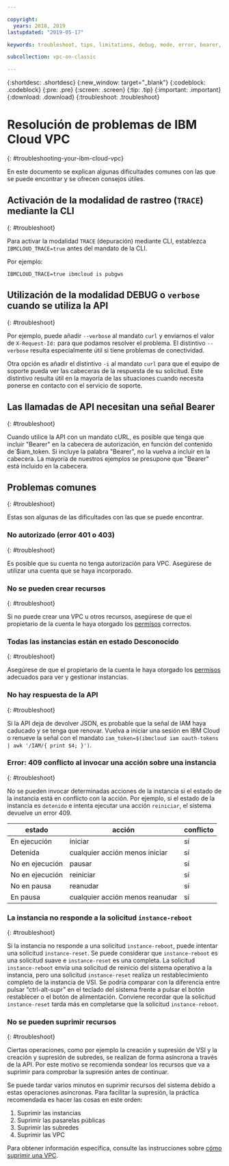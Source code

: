 ```yaml
---

copyright:
  years: 2018, 2019
lastupdated: "2019-05-17"

keywords: troubleshoot, tips, limitations, debug, mode, error, bearer, token, API, CLI, endpoint, problem, reboot, 409, status, instance, reset, asynchronous

subcollection: vpc-on-classic

---
```


{:shortdesc: .shortdesc}
{:new_window: target="_blank"}
{:codeblock: .codeblock}
{:pre: .pre}
{:screen: .screen}
{:tip: .tip}
{:important: .important}
{:download: .download}
{:troubleshoot: .troubleshoot}

# Resolución de problemas de IBM Cloud VPC
{: #troubleshooting-your-ibm-cloud-vpc}

En este documento se explican algunas dificultades comunes con las que se puede encontrar y se ofrecen consejos útiles.

## Activación de la modalidad de rastreo (`TRACE`) mediante la CLI
{: #troubleshoot}

Para activar la modalidad `TRACE` (depuración) mediante CLI, establezca `IBMCLOUD_TRACE=true` antes del mandato de la CLI.

Por ejemplo:

 ```
IBMCLOUD_TRACE=true ibmcloud is pubgws
```

## Utilización de la modalidad DEBUG o `verbose` cuando se utiliza la API

{: #troubleshoot}

Por ejemplo, puede añadir `--verbose` al mandato `curl` y enviarnos el valor de `X-Request-Id:` para que podamos resolver el problema. El distintivo `--verbose` resulta especialmente útil si tiene problemas de conectividad.

Otra opción es añadir el distintivo `-i` al mandato `curl` para que el equipo de soporte pueda ver las cabeceras de la respuesta de su solicitud. Este distintivo resulta útil en la mayoría de las situaciones cuando necesita ponerse en contacto con el servicio de soporte.

## Las llamadas de API necesitan una señal Bearer
{: #troubleshoot}

Cuando utilice la API con un mandato cURL, es posible que tenga que incluir "Bearer" en la cabecera de autorización, en función del contenido de`$iam_token. Si incluye la palabra "Bearer", no la vuelva a incluir en la cabecera. La mayoría de nuestros ejemplos se presupone que "Bearer" está incluido en la cabecera.

## Problemas comunes
{: #troubleshoot}

Estas son algunas de las dificultades con las que se puede encontrar.

### No autorizado (error 401 o 403)
{: #troubleshoot}

Es posible que su cuenta no tenga autorización para VPC. Asegúrese de utilizar una cuenta que se haya incorporado.

### No se pueden crear recursos
{: #troubleshoot}

Si no puede crear una VPC u otros recursos, asegúrese de que el propietario de la cuenta le haya otorgado los [permisos](/docs/vpc-on-classic?topic=vpc-on-classic-managing-user-permissions-for-vpc-resources) correctos.

### Todas las instancias están en estado Desconocido
{: #troubleshoot}

Asegúrese de que el propietario de la cuenta le haya otorgado los [permisos](/docs/vpc-on-classic?topic=vpc-on-classic-managing-user-permissions-for-vpc-resources) adecuados para ver y gestionar instancias.

### No hay respuesta de la API
{: #troubleshoot}

Si la API deja de devolver JSON, es probable que la señal de IAM haya caducado y se tenga que renovar. Vuelva a iniciar una sesión en IBM Cloud o renueve la señal con el mandato `iam_token=$(ibmcloud iam oauth-tokens | awk '/IAM/{ print $4; }')`.

### Error: 409 conflicto al invocar una acción sobre una instancia
{: #troubleshoot}

No se pueden invocar determinadas acciones de la instancia si el estado de la instancia está en conflicto con la acción. Por ejemplo, si el estado de la instancia es `detenido` e intenta ejecutar una acción `reiniciar`, el sistema devuelve un error 409.

| estado          | acción                         | conflicto|
| --------------- | ------------------------------ | -------- |
| En ejecución    | iniciar                        | sí       |
| Detenida        | cualquier acción menos iniciar | sí       |
| No en ejecución | pausar                         | sí       |
| No en ejecución | reiniciar                      | sí       |
| No en pausa     | reanudar                       | sí       |
| En pausa        | cualquier acción menos reanudar| sí       |


### La instancia no responde a la solicitud `instance-reboot`
{: #troubleshoot}

Si la instancia no responde a una solicitud `instance-reboot`, puede intentar una solicitud `instance-reset`. Se puede considerar que `instance-reboot` es una solicitud suave e `instance-reset` es una completa. La solicitud `instance-reboot` envía una solicitud de reinicio del sistema operativo a la instancia, pero una solicitud `instance-reset` realiza un restablecimiento completo de la instancia de VSI. Se podría comparar con la diferencia entre pulsar "ctrl-alt-supr" en el teclado del sistema frente a pulsar el botón restablecer o el botón de alimentación. Conviene recordar que la solicitud `instance-reset` tarda más en completarse que la solicitud `instance-reboot`.

### No se pueden suprimir recursos
{: #troubleshoot}

Ciertas operaciones, como por ejemplo la creación y supresión de VSI y la creación y supresión de subredes, se realizan de forma asíncrona a través de la API. Por este motivo se recomienda sondear los recursos que va a suprimir para comprobar la supresión antes de continuar.

Se puede tardar varios minutos en suprimir recursos del sistema debido a estas operaciones asíncronas. Para facilitar la supresión, la práctica recomendada es hacer las cosas en este orden:

1. Suprimir las instancias
2. Suprimir las pasarelas públicas
3. Suprimir las subredes
4. Suprimir las VPC

Para obtener información específica, consulte las instrucciones sobre [cómo suprimir una VPC](/docs/vpc-on-classic?topic=vpc-on-classic-deleting).
